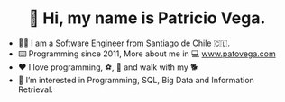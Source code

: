 <H1><CENTER> 👋 Hi, my name is Patricio Vega.</CENTER> </H1>


- 👨‍🎓 I am a Software Engineer from Santiago de Chile 🇨🇱. 
- ⌨️ Programming since 2011, More about me in :computer: www.patovega.com 
- :heart: I love programming, :soccer:, :beer: and walk with my :dog2: 
- 👀 I’m interested in Programming, SQL, Big Data and Information Retrieval.


<!---
patovega/patovega is a ✨ special ✨ repository because its `README.md` (this file) appears on your GitHub profile.
You can click the Preview link to take a look at your changes.
--->
